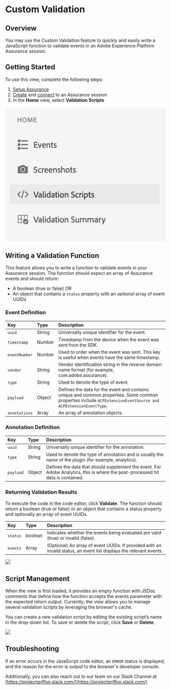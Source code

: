# Custom Validation

## Overview

You may use the Custom Validation feature to quickly and easily write a JavaScript function to validate events in an Adobe Experience Platform Assurance session.

## Getting Started

To use this view, complete the following steps:

1. [Setup Assurance](../set-up-project-griffon.md)
2. [Create](./#creating-sessions) and [connect](./#connecting-to-a-session) to an Assurance session
3. In the **Home** view, select **Validation Scripts**

![Custom Validation](../../../.gitbook/assets/validation_menu.png)

## Writing a Validation Function

This feature allows you to write a function to validate events in your Assurance session. The function should expect an array of Assurance events and should return:

* A boolean \(true or false\) OR
* An object that contains a `status` property with an _optional_ array of event UUIDs

### Event Definition

| Key | Type | Description |
| :--- | :--- | :--- |
| `uuid` | String | Universally unique identifier for the event. |
| `timestamp` | Number | Timestamp from the device when the event was sent from the SDK. |
| `eventNumber` | Number | Used to order when the event was sent. This key is useful when events have the same timestamp. |
| `vendor` | String | Vendor identification string in the reverse domain name format \(for example, com.adobe.assurance\). |
| `type` | String | Used to denote the type of event. |
| `payload` | Object | Defines the data for the event and contains unique and common properties. Some common properties include `ACPExtensionEventSource and ACPExtensionEventType`. |
| `annotations` | Array | An array of annotation objects. |

### Annotation Definition

| Key | Type | Description |
| :--- | :--- | :--- |
| `uuid` | String | Universally unique identifier for the annotation. |
| `type` | String | Used to denote the type of annotation and is usually the name of the plugin \(for example, analytics\). |
| `payload` | Object | Defines the data that should supplement the event. For Adobe Analytics, this is where the post-processed hit data is contained. |

### Returning Validation Results

To execute the code in the code editor, click **Validate**. The function should return a boolean \(true or false\) or an object that contains a status property and optionally an array of event UUIDs.

| Key | Type | Description |
| :--- | :--- | :--- |
| `status` | boolean | Indicates whether the events being evaluated are valid \(true\) or invalid \(false\). |
| `events` | Array | \(Optional\) An array of event UUIDs. If provided with an invalid status, an event list displays the relevant events. |

![](../../../.gitbook/assets/griffon-custom-validation-invalid.png)

## Script Management

When the view is first loaded, it provides an empty function with JSDoc comments that define how the function accepts the events parameter with the expected return output. Currently, the view allows you to manage several validation scripts by leveraging the browser's cache.

You can create a new validation script by editing the existing script’s name in the drop-down list. To save or delete the script, click **Save** or **Delete**.

![](../../../.gitbook/assets/griffon-custom-validation-save.png)

## Troubleshooting

If an error occurs in the JavaScript code editor, an `ERROR` status is displayed, and the reason for the error is output to the browser's developer console.

Additionally, you can also reach out to our team on our Slack Channel at [https://projectgriffon.slack.com/](https://projectgriffon.slack.com/)

